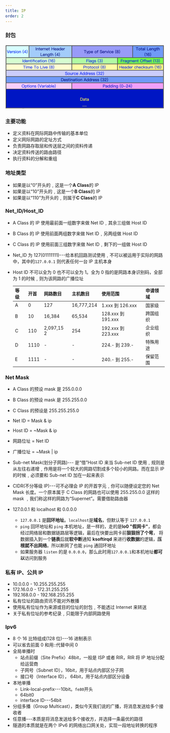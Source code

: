 ```yaml
---
title: IP
order: 2
---
```


### 封包

![ipFrame](../assets/network/ipFrame.png)

### 主要功能

- 定义资料在网际网路中传输的基本单位
- 定义网际网路的定址方式
- 负责网路存取层和传送层之间的资料传递
- 决定资料传送的路由路径
- 执行资料的分解和重组

### 地址类型

- 如果是以“0”开头的﹐这是一个**A Class**的 IP
- 如果是以“10”开头的﹐这是一个**B Class**的 IP
- 如果是以“110”为开头的﹐则属于**C Class**的 IP

### Net_ID/Host_ID

- A Class 的 IP 使用最前面一组数字来做 Net ID﹐其余三组做 Host ID
- B Class 的 IP 使用前面两组数字来做 Net ID﹐另两组做 Host ID
- C Class 的 IP 使用前面三组数字来做 Net ID﹐剩下的一组做 Host ID
- Net_ID 为 127(01111111)---给本机回路测试使用﹐不可以被运用于实际的网路中，其中的`127.0.0.1` 则代表任何一台 IP 主机本身
- Host ID 不可以全为 0 也不可以全为 1。全为 0 指的是网路本身识别码，全部为 1 的时候﹐则为该网路的广播位址

  | 等级 | 开首 | 网路数目   | 主机数目   | 使用范围           | 申请领域 |
  | ---- | ---- | ---------- | ---------- | ------------------ | -------- |
  | A    | 0    | 127        | 16,777,214 | 1.xxx 到 126.xxx   | 国家级   |
  | B    | 10   | 16,384     | 65,534     | 128.xxx 到 191.xxx | 跨国组织 |
  | C    | 110  | 2,097,15 2 | 254        | 192.xxx 到 223.xxx | 企业组织 |
  | D    | 1110 | -          | -          | 224.- 到 239.-     | 特殊用途 |
  | E    | 1111 | -          | -          | 240.- 到 255.-     | 保留范围 |

### Net Mask

- A Class 的预设 mask 是 255.0.0.0
- B Class 的预设 mask 是 255.255.0.0
- C Class 的预设是 255.255.255.0
- Net ID = Mask & ip
- Host ID = ~Mask & ip
- 网路位址 = Net ID
- 广播位址 = ~Mask | ip

- Sub-net Mask(划分子网路)--- 是“借”Host ID 来当 Sub-net ID 使用﹐规则是从左往右递增﹐作用是将一个较大的网路切割成多个较小的网路。而在显示 IP 的时候﹐必须要和 Sub-net ID 加在一起来表示
- CIDR(不分等级 IP)---可不必理会 IP 的开首字元﹐你可以随便设定您的 Net Mask 长度。一个原本属于 C Class 的网路也可以使用 255.255.0.0 这样的 mask ﹐我们称这样的网路为“Supernet”。需要借助路由器
- 127.0.0.1 和 localhost 和 0.0.0.0

  - `127.0.0.1` 是**回环地址**。`localhost`是**域名**，但默认等于 `127.0.0.1`
  - `ping` 回环地址和 `ping` 本机地址，是一样的，走的是**lo0 "假网卡"**，都会经过网络层和数据链路层等逻辑，最后在快要出网卡前**狠狠拐了个弯**， 将数据插入到一个**链表**后就**软中断**通知 **ksoftirqd** 来进行**收数据**的逻辑，**压根就不出网络**。所以断网了也能 `ping` 通回环地址
  - 如果服务器 `listen` 的是 `0.0.0.0`，那么此时用`127.0.0.1`和本机地址**都可以**访问到服务

### 私有 IP、公共 IP

- 10.0.0.0 - 10.255.255.255
- 172.16.0.0 - 172.31.255.255
- 192.168.0.0 - 192.168.255.255
- 私有位址的路由资讯不能对外散播
- 使用私有位址作为来源或目的位址的封包﹐不能透过 Internet 来转送
- 关于私有位址的参考纪录﹐只能限于内部网路使用

### Ipv6

- 8 个 16 比特组成(128 位)---16 进制表示
- 可以省去前面 0 和用::代替中间 0
- 全局单播时
  - 站点前缀（Site Prefix）48bit，一般是 ISP 或者 RIR，RIR 将 IP 地址分配给运营商
  - 子网号（Subnet ID），16bit，用于站点内部区分子网
  - 接口号（Interface ID）， 64bit，用于站点内部区分设备
- 本地单播
  - Link-local-prefix---10bit。`fe80`开头
  - 64bit0
  - interface ID---54bit
- 分组多播（Group Multicast），类似今天我们说的广播，将消息发送给多个接收者
- 任意播---本质是将消息发送给多个接收方，并选择一条最优的路径
- 隧道的本质就是在两个 IPv6 的网络出口网关处，实现一段地址转换的程序
